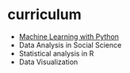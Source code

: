 # curriculum

- [Machine Learning with Python](machine_learning_python.md)
- Data Analysis in Social Science
- Statistical analysis in R
- Data Visualization
